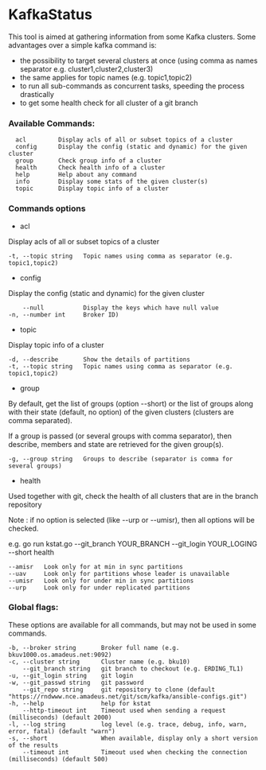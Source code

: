 # KafkaStatus

This tool is aimed at gathering information from some Kafka clusters. Some advantages over a simple kafka command is:
*  the possibility to target several clusters at once (using comma as names separator e.g. cluster1,cluster2,cluster3)
* the same applies for topic names (e.g. topic1,topic2)
* to run all sub-commands as concurrent tasks, speeding the process drastically
* to get some health check for all cluster of a git branch

### Available Commands:

```
  acl         Display acls of all or subset topics of a cluster
  config      Display the config (static and dynamic) for the given cluster
  group       Check group info of a cluster
  health      Check health info of a cluster
  help        Help about any command
  info        Display some stats of the given cluster(s)
  topic       Display topic info of a cluster
```

### Commands options

  * acl

Display acls of all or subset topics of a cluster

    -t, --topic string   Topic names using comma as separator (e.g. topic1,topic2)

  * config

Display the config (static and dynamic) for the given cluster

        --null           Display the keys which have null value
    -n, --number int     Broker ID)

  * topic

Display topic info of a cluster

    -d, --describe       Show the details of partitions
    -t, --topic string   Topic names using comma as separator (e.g. topic1,topic2)

  * group

By default, get the list of groups (option --short) or the list of groups along with their state (default, no option) of the given clusters (clusters are comma separated).

If a group is passed (or several groups with comma separator), then describe, members and state are retrieved for the given group(s).

    -g, --group string   Groups to describe (separator is comma for several groups)

  * health

Used together with git, check the health of all clusters that are in the branch repository

Note : if no option is selected (like --urp or --umisr), then all options will be checked.

e.g. go run kstat.go --git_branch YOUR_BRANCH --git_login YOUR_LOGING --short health

    --amisr   Look only for at min in sync partitions
    --uav     Look only for partitions whose leader is unavailable
    --umisr   Look only for under min in sync partitions
    --urp     Look only for under replicated partitions

### Global flags:

These options are available for all commands, but may not be used in some commands.

    -b, --broker string       Broker full name (e.g. bkuv1000.os.amadeus.net:9092)
    -c, --cluster string      Cluster name (e.g. bku10)
        --git_branch string   git branch to checkout (e.g. ERDING_TL1)
    -u, --git_login string    git login
    -w, --git_passwd string   git password
        --git_repo string     git repository to clone (default "https://rndwww.nce.amadeus.net/git/scm/kafka/ansible-configs.git")
    -h, --help                help for kstat
        --http-timeout int    Timeout used when sending a request (milliseconds) (default 2000)
    -l, --log string          log level (e.g. trace, debug, info, warn, error, fatal) (default "warn")
    -s, --short               When available, display only a short version of the results
        --timeout int         Timeout used when checking the connection (milliseconds) (default 500)
